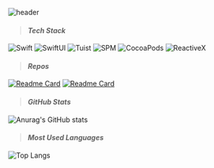 ![header](https://capsule-render.vercel.app/api?type=waving&height=250&color=gradient&animation=fadeIn&fontColor=ffffff&fontAlign=20&fontAlignY=48&descAlign=20&descAlignY=60&text=Allie%20Kim&fontSize=40&desc=iOS%20Developer)
> #### *Tech Stack*   
![Swift](https://img.shields.io/badge/swift-F54A2A?style=for-the-badge&logo=swift&logoColor=white) ![SwiftUI](https://img.shields.io/badge/swiftUI-F54A2A?style=for-the-badge&logo=swift&logoColor=white) 
![Tuist](https://img.shields.io/badge/tuist-6236ff?style=for-the-badge) ![SPM](https://img.shields.io/badge/spm-F54A2A?style=for-the-badge&logo=swift&logoColor=white) 
![CocoaPods](https://img.shields.io/badge/CocoaPods-EE3322?style=for-the-badge&logo=CocoaPods&logoColor=white) ![ReactiveX](https://img.shields.io/badge/ReactiveX-B7178C?style=for-the-badge&logo=ReactiveX&logoColor=white)    
     
     
> #### *Repos*
[![Readme Card](https://github-readme-stats.vercel.app/api/pin/?username=allie0147&description=true&theme=transparent&hide_border=false&repo=Veganner-iOS)](https://github.com/allie0147/Veganner-iOS) 
[![Readme Card](https://github-readme-stats.vercel.app/api/pin/?username=allie0147&description=true&theme=transparent&hide_border=false&repo=zetry)](https://github.com/allie0147/zetry) 


> #### *GitHub Stats*
![Anurag's GitHub stats](https://github-readme-stats-one-bice.vercel.app/api?username=allie0147&show_icons=true&theme=transparent&count_private=true&hide_border=false&include_all_commits=true&role=OWNER,ORGANIZATION_MEMBER,COLLABORATOR&hide_title=true)    
  
  
> #### *Most Used Languages*
![Top Langs](https://github-readme-stats.vercel.app/api/top-langs/?username=allie0147&layout=compact&theme=transparent&hide_border=false&hide_title=true)   
